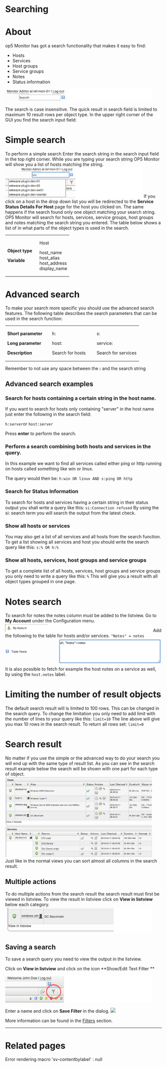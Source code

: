 # Searching

# About

op5 Monitor has got a search functionality that makes it easy to find:

-   Hosts
-   Services
-   Host groups
-   Service groups
-   Notes
-   Status information

![](attachments/16482309/16679036.png)

The search is case insensitive. The quick result in search field is limited to maximum 10 result rows per object type.
In the upper right corner of the GUI you find the search input field:

# Simple search

To perform a simple search
 Enter the search string in the search input field in the top right corner.
 While you are typing your search string OP5 Monitor will show you a list of hosts matching the string.
 ![](attachments/16482309/16679033.png)
 If you click on a host in the drop down list you will be redirected to the **Service Status Details For Host** page for the host you clicked on. The same happens if the search found only one object matching your search string.
 OP5 Monitor will search for hosts, services, service groups, host groups and notes matching the search string you entered.
 The table below shows a list of in what parts of the object types is used in the search.

<table>
<colgroup>
<col width="50%" />
<col width="50%" />
</colgroup>
<tbody>
<tr class="odd">
<td align="left"><p><strong>Object type</strong></p>
<p><strong>Variable</strong></p></td>
<td align="left"><p>Host</p>
<p>host_name<br /> host_alias<br /> host_address<br /> display_name</p></td>
</tr>
</tbody>
</table>

# Advanced search

To make your search more specific you should use the advanced search features.
 The following table describes the search parameters that can be used in the search function:

<table>
<colgroup>
<col width="33%" />
<col width="33%" />
<col width="33%" />
</colgroup>
<tbody>
<tr class="odd">
<td align="left"><p><strong>Short parameter</strong></p>
<p><strong>Long parameter</strong></p>
<p><strong>Description</strong></p></td>
<td align="left"><p>h:</p>
<p>host:</p>
<p>Search for hosts</p></td>
<td align="left"><p>s:</p>
<p>service:</p>
<p>Search for services</p></td>
</tr>
</tbody>
</table>

 Remember to not use any space between the **:** and the search string

## Advanced search examples

### Search for hosts containing a certain string in the host name.

If you want to search for hosts only containing "server" in the host name
 just enter the following in the search field:

`h:server`or
`host:server`

Press **enter** to perform the search.

### Perform a search combining both hosts and services in the query.

In this example we want to find all services called either ping or http running on hosts called something like win or linux.

The query would then be:
 `h:win OR linux AND s:ping OR http`

### Search for Status Information

To search for hosts and services having a certain string in their status output you shall write a query like this:
 `si:Connection refused`
 By using the si: search term you will search the output from the latest check.

### Show all hosts or services

You may also get a list of all services and all hosts from the search function.
 To get a list showing all services and host you should write the search query like this:
 `s:% OR h:%`

### Show all hosts, services, host groups and service groups

To get a complete list of all hosts, services, host groups and service groups you only need to write a query like this:
 `%`
 This will give you a result with all object types grouped in one page.

# Notes search

To search for notes the notes column must be added to the listview.
 Go to **My Account** under the Configuration menu. ![](attachments/16482309/16679034.png)
 Add the following to the table for hosts and/or services.
 `"Notes" = notes`
![](attachments/16482309/16679046.png)
 It is also possible to fetch for example the host notes on a service as well, by using the `host.notes` label.

# Limiting the number of result objects

The default search result will is limited to 100 rows. This can be changed in the search query.
 To change the limitation you only need to add limit with the number of lines to your query like this:
 `limit=10`
 The line above will give you max 10 rows in the search result.
 To return all rows set:
 `limit=0`

# Search result

No matter if you use the simple or the advanced way to do your search you will end up with the same type of result list.
 As you can see in the search result example below the search will be shown with one part for each type of object.
 ![](attachments/16482309/16679032.png)
 Just like in the normal views you can sort almost all columns in the search result.

## Multiple actions

To do multiple actions from the search result the search result must first be viewed in listview.
 To view the result in listview click on **View in listview** below each category.
 ![](attachments/16482309/16679031.png)

## Saving a search

To save a search query you need to view the output in the listview.

Click on **View in listview** and click on the icon **Show/Edit Text Filter **

**![](attachments/16482309/16679044.png "Show/Edit text filter")**

Enter a name and click on **Save Filter** in the dialog.
![](download/attachments/10944877/worddav7040170aaa1f039ab1691174e0ce4245.png)

More information can be found in the [Filters](Filters) section.

* * * * *

# Related pages

Error rendering macro 'sv-contentbylabel' : null

